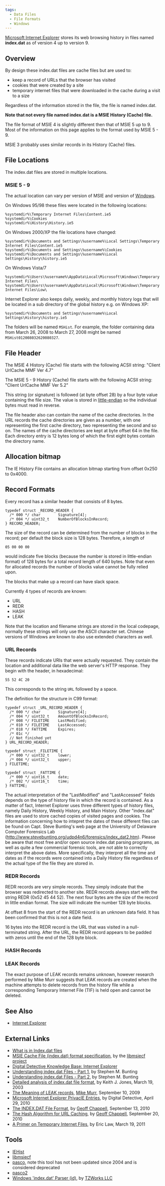 ```yaml
---
tags:
  - Data Files
  - File Formats
  - Windows
---
```

[Microsoft Internet Explorer](internet_explorer.md) stores its web browsing
history in files named **index.dat** as of version 4 up to version 9.

## Overview

By design these index.dat files are cache files but are used to:

- keep a record of URLs that the browser has visited
- cookies that were created by a site
- temporary internet files that were downloaded in the cache during a
  visit to a size

Regardless of the information stored in the file, the file is named
index.dat.

**Note that not every file named index.dat is a MSIE History (Cache)
file.**

The file format of MSIE 4 is slightly different then that of MSIE 5 up
to 9. Most of the information on this page applies to the format used by
MSIE 5 - 9.

MSIE 3 probably uses similar records in its History (Cache) files.

## File Locations

The index.dat files are stored in multiple locations.

### MSIE 5 - 9

The actual location can vary per version of MSIE and version of
[Windows](windows.md).

On Windows 95/98 these files were located in the following locations:

    %systemdir%\Temporary Internet Files\Content.ie5
    %systemdir%\Cookies
    %systemdir%\History\History.ie5

On Windows 2000/XP the file locations have changed:

    %systemdir%\Documents and Settings\%username%\Local Settings\Temporary Internet Files\Content.ie5
    %systemdir%\Documents and Settings\%username%\Cookies
    %systemdir%\Documents and Settings\%username%\Local Settings\History\history.ie5

On Windows Vista/7

    %systemdir%\Users\%username%\AppData\Local\Microsoft\Windows\Temporary Internet Files\
    %systemdir%\Users\%username%\AppData\Local\Microsoft\Windows\Temporary Internet Files\Low\

Internet Explorer also keeps daily, weekly, and monthly history logs
that will be located in a sub directory of the global history e.g. on
Windows XP:

    %systemdir%\Documents and Settings\%username%\Local Settings\History\history.ie5

The folders will be named
`MSHist`<two-digit number><starting four-digit year><starting two-digit month><starting two-digit day><ending four-digit year><ending two-digit month><ending two-digit day>.
For example, the folder containing data from March 26, 2008 to March 27,
2008 might be named `MSHist012008032620080327`.

## File Header

The MSIE 4 History (Cache) file starts with the following ACSII string:
"Client UrlCache MMF Ver 4.7"

The MSIE 5 - 9 History (Cache) file starts with the following ACSII
string: "Client UrlCache MMF Ver 5.2"

This string (or signature) is followed (at byte offset 28) by a four
byte value containing the file size. The value is stored in
[little-endian](endianness.md) so the individual bytes must read
in reverse.

The file header also can contain the name of the cache directories. In
the URL records the cache directories are given as a number, with one
representing the first cache directory, two representing the second and
so on. The names of the cache directories are kept at byte offset 64 in
the file. Each directory entry is 12 bytes long of which the first eight
bytes contain the directory name.

## Allocation bitmap

The IE History File contains an allocation bitmap starting from offset
0x250 to 0x4000.

## Record Formats

Every record has a similar header that consists of 8 bytes.

    typedef struct _RECORD_HEADER {
      /* 000 */ char        Signature[4];
      /* 004 */ uint32_t    NumberOfBlocksInRecord;
    } RECORD_HEADER;

The size of the record can be determined from the number of blocks in
the record; per default the block size is 128 bytes. Therefore, a length
of

    05 00 00 00

would indicate five blocks (because the number is stored in
little-endian format) of 128 bytes for a total record length of 640
bytes. Note that even for allocated records the number of blocks value
cannot be fully relied upon.

The blocks that make up a record can have slack space.

Currently 4 types of records are known:

* URL
* REDR
* HASH
* LEAK

Note that the location and filename strings are stored in the local
codepage, normally these strings will only use the ASCII character set.
Chinese versions of Windows are known to also use extended characters as
well.

### URL Records

These records indicate URIs that were actually requested. They contain
the location and additional data like the web server's HTTP response.
They begin with the header, in hexadecimal:

    55 52 4C 20

This corresponds to the string `URL` followed by a space.

The definition for the structure in C99 format:

    typedef struct _URL_RECORD_HEADER {
      /* 000 */ char        Signature[4];
      /* 004 */ uint32_t    AmountOfBlocksInRecord;
      /* 008 */ FILETIME    LastModified;
      /* 010 */ FILETIME    LastAccessed;
      /* 018 */ FATTIME     Expires;
      /* 01c */
      // Not finished yet
    } URL_RECORD_HEADER;

    typedef struct _FILETIME {
      /* 000 */ uint32_t    lower;
      /* 004 */ uint32_t    upper;
    } FILETIME;

    typedef struct _FATTIME {
      /* 000 */ uint16_t    date;
      /* 002 */ uint16_t    time;
    } FATTIME;

The actual interpretation of the "LastModified" and "LastAccessed"
fields depends on the type of history file in which the record is
contained. As a matter of fact, Internet Explorer uses three different
types of history files, namely Daily History, Weekly History, and Main
History. Other "index.dat" files are used to store cached copies of
visited pages and cookies. The information concerning how to intepret
the dates of these different files can be found on Capt. Steve Bunting's
web page at the University of Delaware Computer Forensics Lab
(http://www.stevebunting.org/udpd4n6/forensics/index_dat2.htm). Please
be aware that most free and/or open source index.dat parsing programs,
as well as quite a few commercial forensic tools, are not able to
correctly interpret the above dates. More specifically, they interpret
all the time and dates as if the records were contained into a Daily
History file regardless of the actual type of the file they are stored
in.

### REDR Records

REDR records are very simple records. They simply indicate that the
browser was redirected to another site. REDR records always start with
the string REDR (0x52 45 44 52). The next four bytes are the size of the
record in little endian format. The size will indicate the number 128
byte blocks.

At offset 8 from the start of the REDR record is an unknown data field.
It has been confirmed that this is not a date field.

16 bytes into the REDR record is the URL that was visited in a
null-terminated string. After the URL, the REDR record appears to be
padded with zeros until the end of the 128 byte block.

### HASH Records

### LEAK Records

The exact purpose of LEAK records remains unknown, however research
performed by Mike Murr suggests that LEAK records are created when the
machine attempts to delete records from the history file while a
corresponding Temporary Internet File (TIF) is held open and cannot be
deleted.

## See Also

* [Internet Explorer](internet_explorer.md)

## External Links

* [What is in Index.dat files](http://www.milincorporated.com/a3_index.dat.html)
* [MSIE Cache File (index.dat) format specification](https://github.com/libyal/libmsiecf/blob/main/documentation/MSIE%20Cache%20File%20(index.dat)%20format.asciidoc),
  by the [libmsiecf project](libmsiecf.md)
* [Digital Detective Knowledge Base: Internet Explorer](https://kb.digital-detective.net/display/BF/Internet+Explorer)
* [Understanding index.dat Files - Part 1](http://web.archive.org/web/20090605202325/http://128.175.24.251/forensics/index_dat1.htm),
  by Stephen M. Bunting
* [Understanding index.dat Files - Part 2](http://web.archive.org/web/20090605200839/http://128.175.24.251/forensics/index_dat2.htm),
  by Stephen M. Bunting
* [Detailed analysis of index.dat file format](http://web.archive.org/web/20090824054415/http://www.foundstone.com/us/pdf/wp_index_dat.pdf),
  by Keith J. Jones, March 19, 2003
* [The Meaning of LEAK records](https://forensicblog.org/the-meaning-of-leak-records/),
  [Mike Murr](mike_murr.md), September 10, 2009
* [Microsoft Internet Explorer PrivacIE Entries](https://www.digital-detective.net/microsoft-internet-explorer-privacie-entries/),
  by Digital Detective, April 29, 2010
* [The INDEX.DAT File Format](https://www.geoffchappell.com/studies/windows/ie/wininet/api/urlcache/indexdat.htm?tx=20,78,83,84,88,89),
  by [Geoff Chappell](geoff_chappell.md), September 13, 2010
* [The Hash Algorithm for URL Caching](https://www.geoffchappell.com/studies/windows/ie/wininet/api/urlcache/hashkey.htm?tx=20,78,83,84,88),
  by [Geoff Chappell](geoff_chappell.md), September 20, 2010
* [A Primer on Temporary Internet Files](http://blogs.msdn.com/b/ieinternals/archive/2011/03/19/wininet-temporary-internet-files-cache-and-explorer-folder-view.aspx),
  by Eric Law, March 19, 2011

## Tools

* [IEHist](http://www.cqure.net/wp/iehist/)
* [libmsiecf](libmsiecf.md)
* [pasco](https://sourceforge.net/projects/odessa/), note this tool has
  not been updated since 2004 and is considered deprecated
* [pasco2](https://sourceforge.net/projects/pasco2/)
* [Windows 'index.dat' Parser (id)](http://www.tzworks.net/prototype_page.php?proto_id=6),
  by [TZWorks LLC](tzworks_llc.md)
